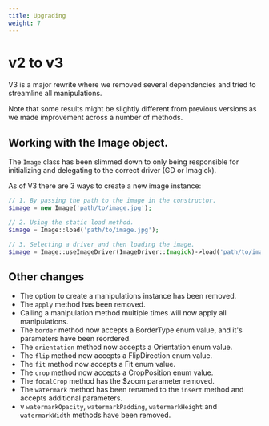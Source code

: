 ```yaml
---
title: Upgrading
weight: 7
---
```


# v2 to v3
V3 is a major rewrite where we removed several dependencies and tried to streamline all manipulations.

Note that some results might be slightly different from previous versions as we made improvement across a number of methods.

## Working with the Image object.
The `Image` class has been slimmed down to only being responsible for initializing and delegating to the correct driver (GD or Imagick).

As of V3 there are 3 ways to create a new image instance:

```php
// 1. By passing the path to the image in the constructor.
$image = new Image('path/to/image.jpg');

// 2. Using the static load method. 
$image = Image::load('path/to/image.jpg');

// 3. Selecting a driver and then loading the image.
$image = Image::useImageDriver(ImageDriver::Imagick)->load('path/to/image.jpg');
```

## Other changes
- The option to create a manipulations instance has been removed.
- The `apply` method has been removed.
- Calling a manipulation method multiple times will now apply all manipulations.
- The `border` method now accepts a BorderType enum value, and it's parameters have been reordered.
- The `orientation` method now accepts a Orientation enum value.
- The `flip` method now accepts a FlipDirection enum value.
- The `fit` method now accepts a Fit enum value.
- The `crop` method now accepts a CropPosition enum value.
- The `focalCrop` method has the $zoom parameter removed.
- The `watermark` method has been renamed to the `insert` method and accepts additional parameters.
- v `watermarkOpacity`, `watermarkPadding`, `watermarkHeight` and `watermarkWidth` methods have been removed.
